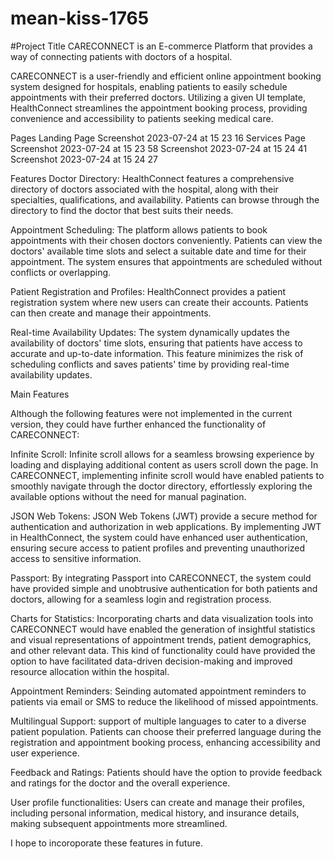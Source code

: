 # mean-kiss-1765
#Project Title
CARECONNECT is an E-commerce Platform that provides a way of connecting patients with doctors of a hospital.

CARECONNECT is a user-friendly and efficient online appointment booking system designed for hospitals, enabling patients to easily schedule appointments with their preferred doctors. Utilizing a given UI template, HealthConnect streamlines the appointment booking process, providing convenience and accessibility to patients seeking medical care.

Pages
Landing Page
Screenshot 2023-07-24 at 15 23 16
Services Page
Screenshot 2023-07-24 at 15 23 58 Screenshot 2023-07-24 at 15 24 41 Screenshot 2023-07-24 at 15 24 27


Features
Doctor Directory: HealthConnect features a comprehensive directory of doctors associated with the hospital, along with their specialties, qualifications, and availability. Patients can browse through the directory to find the doctor that best suits their needs.

Appointment Scheduling: The platform allows patients to book appointments with their chosen doctors conveniently. Patients can view the doctors' available time slots and select a suitable date and time for their appointment. The system ensures that appointments are scheduled without conflicts or overlapping.

Patient Registration and Profiles: HealthConnect provides a patient registration system where new users can create their accounts. Patients can then create and manage their appointments.

Real-time Availability Updates: The system dynamically updates the availability of doctors' time slots, ensuring that patients have access to accurate and up-to-date information. This feature minimizes the risk of scheduling conflicts and saves patients' time by providing real-time availability updates.


Main Features

Although the following features were not implemented in the current version, they could have further enhanced the functionality of CARECONNECT:

Infinite Scroll: Infinite scroll allows for a seamless browsing experience by loading and displaying additional content as users scroll down the page. In CARECONNECT, implementing infinite scroll would have enabled patients to smoothly navigate through the doctor directory, effortlessly exploring the available options without the need for manual pagination.

JSON Web Tokens: JSON Web Tokens (JWT) provide a secure method for authentication and authorization in web applications. By implementing JWT in HealthConnect, the system could have enhanced user authentication, ensuring secure access to patient profiles and preventing unauthorized access to sensitive information.

Passport: By integrating Passport into CARECONNECT, the system could have provided simple and unobtrusive authentication for both patients and doctors, allowing for a seamless login and registration process.

Charts for Statistics: Incorporating charts and data visualization tools into CARECONNECT would have enabled the generation of insightful statistics and visual representations of appointment trends, patient demographics, and other relevant data. This kind of functionality could have provided the option to have facilitated data-driven decision-making and improved resource allocation within the hospital.

Appointment Reminders: Seinding automated appointment reminders to patients via email or SMS to reduce the likelihood of missed appointments.

Multilingual Support: support of multiple languages to cater to a diverse patient population. Patients can choose their preferred language during the registration and appointment booking process, enhancing accessibility and user experience.

Feedback and Ratings: Patients should have the option to provide feedback and ratings for the doctor and the overall experience.

User profile functionalities: Users can create and manage their profiles, including personal information, medical history, and insurance details, making subsequent appointments more streamlined.

I hope to incoroporate these features in future.
